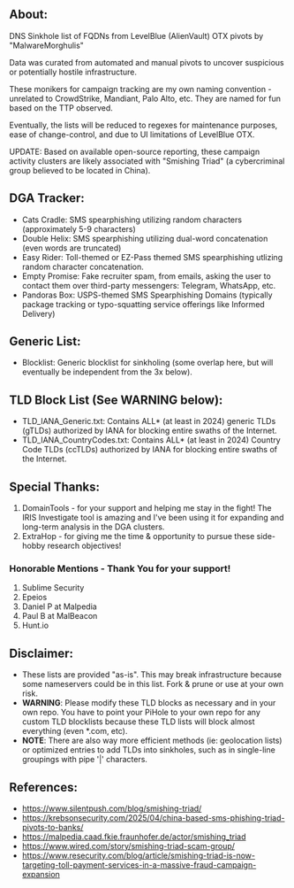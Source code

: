## About:
DNS Sinkhole list of FQDNs from LevelBlue (AlienVault) OTX pivots by "MalwareMorghulis"

Data was curated from automated and manual pivots to uncover suspicious or potentially hostile infrastructure.

These monikers for campaign tracking are my own naming convention - unrelated to CrowdStrike, Mandiant, Palo Alto, etc. They are named for fun based on the TTP observed.

Eventually, the lists will be reduced to regexes for maintenance purposes, ease of change-control, and due to UI limitations of LevelBlue OTX.

UPDATE: Based on available open-source reporting, these campaign activity clusters are likely associated with "Smishing Triad" (a cybercriminal group believed to be located in China).

## DGA Tracker:
- Cats Cradle: SMS spearphishing utilizing random characters (approximately 5-9 characters)
- Double Helix: SMS spearphishing utilizing dual-word concatenation (even words are truncated)
- Easy Rider: Toll-themed or EZ-Pass themed SMS spearphishing utlizing random character concatenation.
- Empty Promise: Fake recruiter spam, from emails, asking the user to contact them over third-party messengers: Telegram, WhatsApp, etc.
- Pandoras Box: USPS-themed SMS Spearphishing Domains (typically package tracking or typo-squatting service offerings like Informed Delivery)

## Generic List:
- Blocklist: Generic blocklist for sinkholing (some overlap here, but will eventually be independent from the 3x below).

## TLD Block List (See WARNING below):
- TLD_IANA_Generic.txt: Contains ALL* (at least in 2024) generic TLDs (gTLDs) authorized by IANA for blocking entire swaths of the Internet.
- TLD_IANA_CountryCodes.txt: Contains ALL* (at least in 2024) Country Code TLDs (ccTLDs) authorized by IANA for blocking entire swaths of the Internet.

## Special Thanks:
1) DomainTools - for your support and helping me stay in the fight! The IRIS Investigate tool is amazing and I've been using it for expanding and long-term analysis in the DGA clusters.
2) ExtraHop - for giving me the time & opportunity to pursue these side-hobby research objectives!

### Honorable Mentions - Thank You for your support!
1) Sublime Security
2) Epeios
3) Daniel P at Malpedia
4) Paul B at MalBeacon
5) Hunt.io

## Disclaimer:
- These lists are provided "as-is". This may break infrastructure because some nameservers could be in this list. Fork & prune or use at your own risk.
- **WARNING**: Please modify these TLD blocks as necessary and in your own repo. You have to point your PiHole to your own repo for any custom TLD blocklists because these TLD lists will block almost everything (even *.com, etc).
- **NOTE**: There are also way more efficient methods (ie: geolocation lists) or optimized entries to add TLDs into sinkholes, such as in single-line groupings with pipe '|' characters.

## References:
- https://www.silentpush.com/blog/smishing-triad/
- https://krebsonsecurity.com/2025/04/china-based-sms-phishing-triad-pivots-to-banks/
- https://malpedia.caad.fkie.fraunhofer.de/actor/smishing_triad
- https://www.wired.com/story/smishing-triad-scam-group/
- https://www.resecurity.com/blog/article/smishing-triad-is-now-targeting-toll-payment-services-in-a-massive-fraud-campaign-expansion
